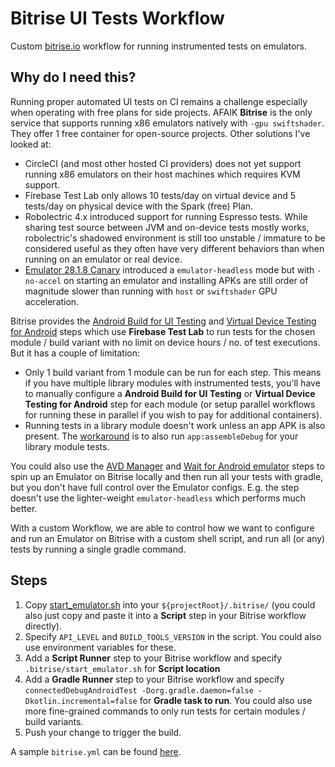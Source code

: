# Bitrise UI Tests Workflow

Custom [bitrise.io](https://app.bitrise.io) workflow for running instrumented tests on emulators.

## Why do I need this?

Running proper automated UI tests on CI remains a challenge especially when operating with free plans for side projects. AFAIK **Bitrise** is the only service that supports running x86 emulators natively with `-gpu swiftshader`. They offer 1 free container for open-source projects. Other solutions I've looked at:

* CircleCI (and most other hosted CI providers) does not yet support running x86 emulators on their host machines which requires KVM support.
* Firebase Test Lab only allows 10 tests/day on virtual device and 5 tests/day on physical device with the Spark (free) Plan.
* Robolectric 4.x introduced support for running Espresso tests. While sharing test source between JVM and on-device tests mostly works, robolectric's shadowed environment is still too unstable / immature to be considered useful as they often have very different behaviors than when running on an emulator or real device.
* [Emulator 28.1.8 Canary](https://androidstudio.googleblog.com/2019/02/emulator-2818-canary.html) introduced a `emulator-headless` mode but with `-no-accel` on starting an emulator and installing APKs are still order of magnitude slower than running with `host` or `swiftshader` GPU acceleration.

Bitrise provides the [Android Build for UI Testing](https://blog.bitrise.io/new-step-android-build-for-ui-testing) and [Virtual Device Testing for Android](https://github.com/bitrise-steplib/steps-virtual-device-testing-for-android) steps which use **Firebase Test Lab** to run tests for the chosen module / build variant with no limit on device hours / no. of test executions. But it has a couple of limitation:

* Only 1 build variant from 1 module can be run for each step. This means if you have multiple library modules with instrumented tests, you'll have to manually configure a **Android Build for UI Testing** or **Virtual Device Testing for Android** step for each module (or setup parallel workflows for running these in parallel if you wish to pay for additional containers).
* Running tests in a library module doesn't work unless an app APK is also present. The [workaround](https://discuss.bitrise.io/t/vdt-not-able-to-run-instrumentation-tests-on-android-library-project/3197/7) is to also run `app:assembleDebug` for your library module tests.

You could also use the [AVD Manager](https://github.com/bitrise-steplib/steps-avd-manager) and [Wait for Android emulator](https://github.com/bitrise-steplib/steps-wait-for-android-emulator) steps to spin up an Emulator on Bitrise locally and then run all your tests with gradle, but you don't have full control over the Emulator configs. E.g. the step doesn't use the lighter-weight `emulator-headless` which performs much better.

With a custom Workflow, we are able to control how we want to configure and run an Emulator on Bitrise with a custom shell script, and run all (or any) tests by running a single gradle command.

## Steps
1. Copy [start_emulator.sh](start_emulator.sh) into your `${projectRoot}/.bitrise/` (you could also just copy and paste it into a **Script** step in your Bitrise workflow directly).
2. Specify `API_LEVEL` and `BUILD_TOOLS_VERSION` in the script. You could also use environment variables for these.
3. Add a **Script Runner** step to your Bitrise workflow and specify `.bitrise/start_emulator.sh` for **Script location**
4. Add a **Gradle Runner** step to your Bitrise workflow and specify `connectedDebugAndroidTest -Dorg.gradle.daemon=false -Dkotlin.incremental=false` for **Gradle task to run**. You could also use more fine-grained commands to only run tests for certain modules / build variants.
5. Push your change to trigger the build.

A sample `bitrise.yml` can be found [here](bitrise.yml).
